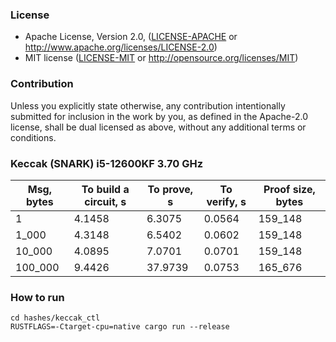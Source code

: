 ### License

* Apache License, Version 2.0, ([LICENSE-APACHE](LICENSE-APACHE) or http://www.apache.org/licenses/LICENSE-2.0)
* MIT license ([LICENSE-MIT](LICENSE-MIT) or http://opensource.org/licenses/MIT)

### Contribution

Unless you explicitly state otherwise, any contribution intentionally submitted for inclusion in the work by you, as defined in the Apache-2.0 license, shall be dual licensed as above, without any additional terms or conditions.

### Keccak (SNARK)   i5-12600KF   3.70 GHz

| Msg, bytes | To build a circuit, s | To prove, s | To verify, s | Proof size, bytes | 
|------------|-----------------------|-------------|--------------|-------------------|
| 1          | 4.1458                | 6.3075      | 0.0564       | 159_148           |
| 1_000      | 4.3148                | 6.5402      | 0.0602       | 159_148           | 
| 10_000     | 4.0895                | 7.0701      | 0.0701       | 159_148           | 
| 100_000    | 9.4426                | 37.9739     | 0.0753       | 165_676           | 


### How to run
```
cd hashes/keccak_ctl
RUSTFLAGS=-Ctarget-cpu=native cargo run --release
```
